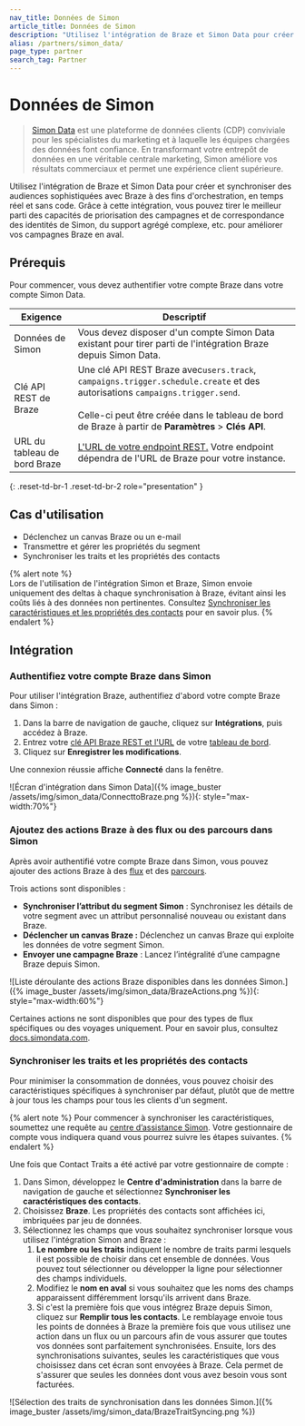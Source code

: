 ```yaml
---
nav_title: Données de Simon
article_title: Données de Simon
description: "Utilisez l'intégration de Braze et Simon Data pour créer et synchroniser des audiences sophistiquées avec Braze à des fins d'orchestration, en temps réel et sans code."
alias: /partners/simon_data/
page_type: partner
search_tag: Partner
---
```


# Données de Simon

> [Simon Data](https://www.simondata.com) est une plateforme de données clients (CDP) conviviale pour les spécialistes du marketing et à laquelle les équipes chargées des données font confiance. En transformant votre entrepôt de données en une véritable centrale marketing, Simon améliore vos résultats commerciaux et permet une expérience client supérieure.

Utilisez l'intégration de Braze et Simon Data pour créer et synchroniser des audiences sophistiquées avec Braze à des fins d'orchestration, en temps réel et sans code. Grâce à cette intégration, vous pouvez tirer le meilleur parti des capacités de priorisation des campagnes et de correspondance des identités de Simon, du support agrégé complexe, etc. pour améliorer vos campagnes Braze en aval.

## Prérequis

Pour commencer, vous devez authentifier votre compte Braze dans votre compte Simon Data.

| Exigence         | Descriptif                                                                                                                                                               |
| ------------------- | ------------------------------------------------------------------------------------------------------------------------------------------------------------------------- |
| Données de Simon          | Vous devez disposer d'un compte Simon Data existant pour tirer parti de l'intégration Braze depuis Simon Data.                                                                    |
| Clé API REST de Braze  | Une clé API REST Braze avec`users.track`, `campaigns.trigger.schedule.create` et des autorisations `campaigns.trigger.send`. <br><br> Celle-ci peut être créée dans le tableau de bord de Braze à partir de **Paramètres** > **Clés API**. |
| URL du tableau de bord Braze | [L'URL de votre endpoint REST.]({{site.baseurl}}/user_guide/administrative/access_braze/sdk_endpoints) Votre endpoint dépendra de l'URL de Braze pour votre instance.                                                                                |
{: .reset-td-br-1 .reset-td-br-2 role="presentation" }

## Cas d'utilisation

- Déclenchez un canvas Braze ou un e-mail  
- Transmettre et gérer les propriétés du segment
- Synchroniser les traits et les propriétés des contacts

{% alert note %}  
Lors de l'utilisation de l'intégration Simon et Braze, Simon envoie uniquement des deltas à chaque synchronisation à Braze, évitant ainsi les coûts liés à des données non pertinentes. Consultez [Synchroniser les caractéristiques et les propriétés des contacts](#sync-traits-and-contact-properties) pour en savoir plus.
{% endalert %}

## Intégration

### Authentifiez votre compte Braze dans Simon

Pour utiliser l'intégration Braze, authentifiez d'abord votre compte Braze dans Simon :

1. Dans la barre de navigation de gauche, cliquez sur **Intégrations**, puis accédez à Braze.
2. Entrez votre [clé API Braze REST et l'URL]({{site.baseurl}}/api/basics/#creating-and-managing-rest-api-keys) de votre [tableau de bord]({{site.baseurl}}/user_guide/administrative/access_braze/sdk_endpoints).
3. Cliquez sur **Enregistrer les modifications**.

Une connexion réussie affiche **Connecté** dans la fenêtre.

![Écran d'intégration dans Simon Data]({% image_buster /assets/img/simon_data/ConnecttoBraze.png %}){: style="max-width:70%"}

### Ajoutez des actions Braze à des flux ou des parcours dans Simon

Après avoir authentifié votre compte Braze dans Simon, vous pouvez ajouter des actions Braze à des [flux](https://docs.simondata.com/docs/campaigns-flows) et des [parcours](https://docs.simondata.com/docs/campaigns-journeys-two).

Trois actions sont disponibles :

- **Synchroniser l’attribut du segment Simon** : Synchronisez les détails de votre segment avec un attribut personnalisé nouveau ou existant dans Braze.
- **Déclencher un canvas Braze :** Déclenchez un canvas Braze qui exploite les données de votre segment Simon.
- **Envoyer une campagne Braze** : Lancez l’intégralité d’une campagne Braze depuis Simon.

![Liste déroulante des actions Braze disponibles dans les données Simon.]({% image_buster /assets/img/simon_data/BrazeActions.png %}){: style="max-width:60%"}

Certaines actions ne sont disponibles que pour des types de flux spécifiques ou des voyages uniquement. Pour en savoir plus, consultez [docs.simondata.com](https://docs.simondata.com).

### Synchroniser les traits et les propriétés des contacts

Pour minimiser la consommation de données, vous pouvez choisir des caractéristiques spécifiques à synchroniser par défaut, plutôt que de mettre à jour tous les champs pour tous les clients d'un segment.

{% alert note %}
Pour commencer à synchroniser les caractéristiques, soumettez une requête au [centre d’assistance Simon](https://docs.simondata.com/docs/support-center). Votre gestionnaire de compte vous indiquera quand vous pourrez suivre les étapes suivantes.
{% endalert %}

Une fois que Contact Traits a été activé par votre gestionnaire de compte :

1. Dans Simon, développez le **Centre d'administration** dans la barre de navigation de gauche et sélectionnez **Synchroniser les caractéristiques des contacts**.
2. Choisissez **Braze**. Les propriétés des contacts sont affichées ici, imbriquées par jeu de données.
3. Sélectionnez les champs que vous souhaitez synchroniser lorsque vous utilisez l'intégration Simon and Braze :
   1. **Le nombre ou les traits** indiquent le nombre de traits parmi lesquels il est possible de choisir dans cet ensemble de données. Vous pouvez tout sélectionner ou développer la ligne pour sélectionner des champs individuels.
   2. Modifiez le **nom en aval** si vous souhaitez que les noms des champs apparaissent différemment lorsqu'ils arrivent dans Braze.
   3. Si c'est la première fois que vous intégrez Braze depuis Simon, cliquez sur **Remplir tous les contacts**. Le remblayage envoie tous les points de données à Braze la première fois que vous utilisez une action dans un flux ou un parcours afin de vous assurer que toutes vos données sont parfaitement synchronisées. Ensuite, lors des synchronisations suivantes, seules les caractéristiques que vous choisissez dans cet écran sont envoyées à Braze. Cela permet de s'assurer que seules les données dont vous avez besoin vous sont facturées.

![Sélection des traits de synchronisation dans les données Simon.]({% image_buster /assets/img/simon_data/BrazeTraitSyncing.png %})





